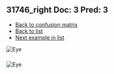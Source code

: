 ## 31746_right Doc: 3 Pred: 3
- [Back to confusion matrix](https://github.com/juliandewit/kaggle_retinopathy/blob/master/matrix.md)
- [Back to list](https://github.com/juliandewit/kaggle_retinopathy/blob/master/lists/33/list.md)
- [Next example in list](https://github.com/juliandewit/kaggle_retinopathy/blob/master/lists/33/31/31758_right.md)

![Eye](https://retinopaty.blob.core.windows.net/size1024/31746_right_3.jpeg)

### 

![Eye]()

